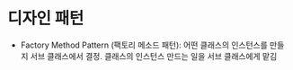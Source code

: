 # 디자인 패턴

- Factory Method Pattern (팩토리 메소드 패턴): 어떤 클래스의 인스턴스를 만들지 서브 클래스에서 결정. 클래스의 인스턴스 만드는 일을 서브 클래스에게 맡김